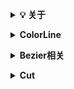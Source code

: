 <b><details><summary>💡 关于</summary></b>

📚 本仓库是对我在大学期间在我校图形学研究所做的部分图形学算法的整理。

</details>

<b><details><summary>ColorLine</summary></b>

####  这个是我进研究所时老师出的考题，还挺有意思的.

![image](https://github.com/CG-AccelWorld/Graphics/blob/master/MyImg/ColorLine.gif)

</details>

<b><details><summary>Bezier相关</summary></b>
  
---
<details><summary>DBezier</summary>
  
#### Bezier运动图

![image](https://github.com/CG-AccelWorld/Graphics/blob/master/MyImg/DBezier.gif)

</details>

<details><summary>Bezier三维物体渲染</summary>
  
#### Bezier三维物体渲染效果图
##### 这些物体渲染构建的方法都相同，所以只上传了一个“粉色透明花瓶”的 Codes.

<img src="https://github.com/CG-AccelWorld/Graphics/blob/master/MyImg/%E7%B2%89%E8%89%B2%E9%80%8F%E6%98%8E%E8%8A%B1%E7%93%B6.png" alt="Sample"  width="250" height="250">
<img src="https://github.com/CG-AccelWorld/Graphics/blob/master/MyImg/%E5%8F%A4%E9%92%9F.png" alt="Sample"  width="250" height="250">
<img src="https://github.com/CG-AccelWorld/Graphics/blob/master/MyImg/%E5%AE%9D%E5%A1%94.png" alt="Sample"  width="250" height="250">

            粉色透明瓶子                           古钟                               宝塔
            
<img src="https://github.com/CG-AccelWorld/Graphics/blob/master/MyImg/%E7%A9%BA%E7%AB%B9.png" alt="Sample"  width="250" height="250">
<img src="https://github.com/CG-AccelWorld/Graphics/blob/master/MyImg/%E5%8D%AB%E6%98%9F%E9%9B%B7%E8%BE%BE.png" alt="Sample"  width="250" height="250">
<img src="https://github.com/CG-AccelWorld/Graphics/blob/master/MyImg/%E6%A3%8B%E7%AC%A5%EF%BC%88s%C3%AC%EF%BC%89.png" alt="Sample"  width="250" height="250">

                空竹                             卫星雷达                           棋笥（si）

<img src="https://github.com/CG-AccelWorld/Graphics/blob/master/MyImg/%E9%99%B6%E7%93%B7.png" alt="Sample"  width="250" height="250">

                陶瓷         
</details>

<details><summary>B样条曲线</summary>
  
#### 鼠标移动控制点，曲线随之变化。

<img src="https://github.com/CG-AccelWorld/Graphics/blob/master/MyImg/B%E6%A0%B7%E6%9D%A1%E6%9B%B2%E7%BA%BF.gif" alt="Sample" width="500" height="300">

</details>

<details><summary>BezierBall</summary>
  
#### 利用Bezier曲线绘制球。

<img src="https://github.com/CG-AccelWorld/Graphics/blob/master/MyImg/BezierBall.gif" alt="Sample" width="350" height="350">

</details>

---
</details>

<b><details><summary>Cut</summary></b>

####  简单二维裁剪：直线裁剪

<img src="https://github.com/CG-AccelWorld/Graphics/blob/master/MyImg/Cut.gif" alt="Sample" width="350" height="350">

</details>
